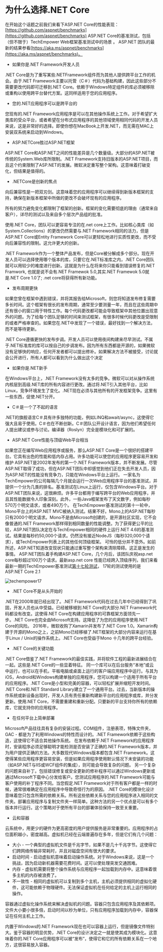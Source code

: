 # 为什么选择.NET Core

在开始这个话题之前我们来看下ASP.NET Core的性能表现： [https://github.com/aspnet/benchmarks](https://github.com/aspnet/benchmarks)
ASP.NET Core的基准测试，包括（但不限于）TechEmpower Web框架基准测试中的场景 。 ASP.NET 团队的最新的结果参看[https://aka.ms/aspnet/benchmarks](https://aka.ms/aspnet/benchmarks)。

* 如果你是.NET Framework开发人员

.NET Core是为了重写某些.NETFramework组件而为其他人提供跨平台工作的机会。由于.NET Framework主要以托管（C＃）代码为基础构建，因此这些部分不需要更改代码即可迁移到.NET Core。依赖于Windows特定组件的库必须被移除或重构以使用跨平台替代方案。这同样适用于您的应用程序。

* 您的.NET应用程序可以是跨平台的

您现有的.NET Framework应用程序是可以在其他操作系统上工作。对于希望扩大类库的受众平台，或者希望在分布式应用程序的其他领域使用相同代码的开发人员来说，这是非常好的选择。即使你想在MacBook上开发.NET，而无需在MAC上安装双系统来启动到Windows。

* ASP.NETCore胜过ASP.NET框架

ASP.NET Core和ASP.NET之间的性能差异是几个数量级。大部分的ASP.NET被传统的System.Web库所限制。.NET Framework支持旧版本的ASP.NET项目，而且这个约束限制了ASP.NET的发展。微软决定重写整个架构。这意味着打破变化，但结果是值得的。

* .NETCore是创新的焦点
  
向后兼容性是一把双刃剑。这意味着您的应用程序可以继续得到新版本框架的支持，确保在新版本框架中所做的更改不会破坏现有的应用程序。

所有的努力避免变化都限制了框架的创新。框架的变化需要彻底的理由（通常来自客户），详尽的测试以及来自多个层次产品组的批准。

使用.NET Core，团队可以更容易专注的在.net core上工作。比如核心类库（如System.Collections）的更改仍然需要与.NET Framework相同的活力，但是ASP.NET Core或Entity Framework Core可以更轻松地进行实质性更改，而不受向后兼容性的限制。这允许更大的创新。

.NET Framework作为一个整体产品发布，但是Core被分解成多个部分。现在开发人员可以选择使用哪个版本的库，只要它在.NET标准库之内，.NET Core团队就可以用较少的难度进行创新。这就是为什么在将来你只能看到错误修复的.NET Framwork, 也就是说不会有.NET Framewok 5.0,其实.NET Framewok 5.0就是.NET Core 1.0了; .net core将获得所有新功能。

* 发布周期更快
  
如果您曾在框架中遇到错误，并将其报告给Microsoft，则您将知道发布修复需要多长时间。这个框架有很长的发布周期，通常至少要测量一年，而且在这些周期中还有很小的窗口用于特性工作。每个代码更改都可能会导致框架中其他位置出现意外的问题。为了给每个团队足够的时间来测试框架，有很多时候代码更改是受限制的或者严格审查的。如果您在.NET中发现了一个错误，最好找到一个解决方法，而不是等待更新。

.NET Core遵循更快的发布步调。开发人员可以使用夜间构建来尽早测试。不属于.NET标准库的库可以按自己的步调发布。因为所有东西都是开源的，如果微软没有足够快的响应，任何开发者都可以提出修补。如果解决方法不被接受，讨论就会公开进行，所有人都可以看到为什么做出这个决定

* 如果你是.NET新手
  
在Windows平台上，.NET Framework没有太多的竞争。微软可以对从操作系统内核层到高级.NET库的所有内容进行更改。通过将.NET引入其他平台，比如Linux，竞争环境发生了变化。.NET现在必须与其他所有的开发框架竞争。这里有一些东西，促使.NET分开。

* C＃是一个了不起的语言

.NET的旗舰语言C＃具有许多独特的功能，例如LINQ和await/async，这使得它强大且易于使用。C＃也在不断创新。C＃团队公开设计语言，因为他们希望任何人提出建议或参与讨论。编译器（Roslyn）完全是模块化和可扩展的。

* ASP.NET Core性能与顶级Web平台相当

如果您正在编写Web应用程序或服务，那么ASP.NET Core是一个很好的搭建平台。它具有出色的性能和低内存占用。许多功能可以使您的应用程序更容易开发和维护
ASP.NET是2002年发布的第一个.NET Framework版本，并不断发展。尽管ASP.NET取得了成功，但在ASP.NET团队中却感觉到他们正在失去开发人员，因为ASP.NET的性能没有竞争力，只能在Windows平台上运行。
一家名为TechEmpower的公司每隔几个月就会运行一次Web应用程序平台的基准测试，并提供一个分为几类的排名。基准测试在Linux上运行，仅包含Windows平台。对于ASP.NET团队来说，这很麻烦。许多平台都用于编写跨平台的Web应用程序，并且其性能数据令人印象深刻。此外，一些Java框架发布了天文数字，例如每秒570万个明文请求，或者490万个。
在TechEmpower基准测试的第十一轮中，Mono平台上的ASP.NET MVC被纳入测试。结果不好。Mono上的ASP.NET每秒只有2000个明文请求。Mono不是由Microsoft创建的，是开源社区实现，它不会像普通的.NET Framework那样得到相同数量的性能调整。为了获得更公平的比较，ASP.NET团队决定在与TechEmpower相同的硬件上运行.NET 4.6的基准测试。结果是每秒约50,000个请求。仍然没有接近NodeJS（每秒320,000个请求），或TechEmpower列表上的其他任何顶级框架。
可怜的低分并不意外。如前所述，ASP.NET知道改变现状只能通过重写整个架构来清除障碍。这正是发生的事情。
ASP.NET团队着手构建ASP.NET Core，几个月后，该团队庆祝asp.net core每秒超过100万个请求。最新asp.net core 性能已经跨入顶级序列，我们来看最新一期的TechEmpower基准测试[第十七轮测试](https://www.techempower.com/benchmarks/#section=data-r17&hw=ph&test=plaintext)， 
17轮的测试使用的是ASP.NET Core 2.1
 
 ![techempower17](./resource/techpower17.png)

* .NET Core不是从头开始的

.NET在2000年就已经出现了。.NET Framework代码在过去几年中已经得到了巩固，开发人员也从中受益。已经被移植到.NET Core的大部分.NET Framework代码都没有改变。这使得.NET Core在构建应用程序的可靠框架方面领先一步。.NET Core也完全由Microsoft支持。这降低了为您的应用程序使用.NET Core的风险。
2016年，微软收购了Xamarin并发布了.NET Core 1.0。Xamarin构建于开源的Mono之上，之前Mono已经移植了.NET框架的大部分内容来运行在基于Linux / Unix的操作系统上。.NET Core也受益于Mono 十几年的跨平台经验。

* .NET Core的关键功能

.NET Core借鉴了.NET Framework的最佳实践，并将软件工程的最新进展结合在一起。这些是.NET Core的一些显着特征。
同一个库可以在后台服务“本地”或云中运行，也可以在手机，平板电脑或桌面上运行的客户端应用程序中运行。与其为iOS，Android和Windows构建单独的应用程序，您可以构建一个适用于所有平台的应用程序。.NET Core是小型和完美的容器，可以轻松扩展并缩短开发时间。
.NET Core和.NET Standard Library建立了一个通用平台。过去，当新版本的操作系统或新设备出现时，开发人员有责任重新构建新平台的应用程序或库，并分发更新。使用.NET Core，不需要重建和重新分配。只要新的平台支持你所有的依赖库，它就支持你的应用程序。

* 在任何平台上简单部署

Microsoft产品往往具有复杂的安装过程。COM组件，注册表项，特殊文件夹，GAC - 都是为了利用Windows的特性而设计的。.NET Framework依赖于这些构造，这使得它不适合其他操作系统。
在发布依赖于.NET Framework的应用程序时，安装程序必须足够聪明才能检测是否安装了正确的.NET Framework版本，并为用户提供正确的方法。大多数现代Windows版本都包含.NET Framework。这使得某些应用程序更容易安装，但是如果应用程序使用默认情况下未安装的功能（如ASP.NET与IIS或WCF组件的集成），则可能会导致复杂的问题。
另一个复杂的问题来自补丁。包括错误修复或安全更新的修补程序可以通过Windows更新或通过Microsoft下载中心分发给客户。您测试应用程序的.NET Framework可能与客户使用的补丁程序不同。当您假定.NET Framework对于所有客户都是一样的时候，通常很难确定在应用程序中导致奇怪行为的原因。
.NET Core的模块化设计意味着您只包含所需的依赖关系。所有这些依赖关系与您的应用程序进入相同的文件夹。部署应用程序与复制文件夹一样简单。这种方法的另一个优点是可以有多个版本并行运行。这个策略对于使所有平台的部署体验保持一致至关重要。

* 云和容器

云系统中，用更少的硬件为更高密度的用户提供服务是非常重要的。应用程序的占位面积越小，密度越高。虚拟机已经在云端普遍存在多年，但是它们有几个问题：
   - 大小 - 一个典型的虚拟机文件是千兆字节，如果不是几十千兆字节。这使得它们跨网络传输非常耗时，并且对磁盘空间有很大的要求。
   - 启动时间 - 启动虚拟机意味着启动操作系统。对于Windows来说，这是一个挑战，因为启动新机器需要花费时间。这可以使处理突发交通困难。
   - 内存 - 虚拟机需要将整个操作系统与应用程序一起加载到内存中。这意味着很多主机的内存被浪费了。
   - 不一致性 - 相同的虚拟机可以复制到多个主机，主机必须提供相同的虚拟化硬件，这可能依赖于物理硬件。无法保证虚拟机在任何给定的主机上运行相同的操作。

容器通过虚拟化操作系统来解决虚拟机的问题。容器只包含应用程序及其依赖项。文件大小要小很多倍，启动时间以秒为单位，只有应用程序加载到内存中，容器保证在任何主机上工作。

内置于Windows的.NET Framework现在也可以容器上运行，但是镜像文件特别大。鉴于容器的明显优势，.NET Core的设计决定之一就是使其成为模块化。这意味着你的.NET Core应用程序可以被“发布”，使得它和它的所有依赖关系在一个地方，这很容易放入容器。
